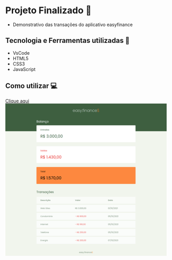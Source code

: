 # Projeto Finalizado :rocket:
- Demonstrativo das transações do aplicativo easyfinance

## Tecnologia e Ferramentas utilizadas 🤖
- VsCode
- HTML5
- CSS3
- JavaScript

## Como utilizar :computer:
[Clique aqui](https://gustavogss.github.io/easyfinance-page/)
<img src="https://github.com/gustavogss/easyfinance-page/blob/main/screencapture-gustavogss-github-io-easyfinance-page-2022-10-29-13_04_08.png" />
